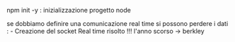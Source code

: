 npm init -y : inizializzazione progetto node

se dobbiamo definire una comunicazione real time si possono perdere i dati :
    - Creazione del socket
        Real time risolto !!!
        l'anno scorso -> berkley
        